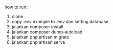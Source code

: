 how to run : 
1. clone
2. copy .env.example to .env dan setting database
3. jalankan composer install
4. jalankan composer dump-autoload
5. jalankan php artisan migrate
6. jalankan php artisan serve